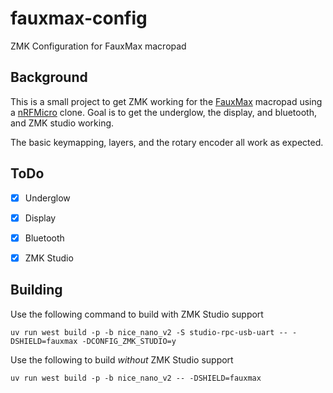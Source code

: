 # fauxmax-config
ZMK Configuration for FauxMax macropad

## Background
This is a small project to get ZMK working for the [FauxMax](https://mechboards.co.uk/products/romac-macro-pad) macropad using a [nRFMicro](https://github.com/joric/nrfmicro/wiki/ALternatives) clone.  Goal is to get the underglow, the display, and bluetooth, and ZMK studio working.

The basic keymapping, layers, and the rotary encoder all work as expected.

## ToDo
  * [x] Underglow
  * [x] Display
  * [x] Bluetooth
  * [x] ZMK Studio


## Building 

Use the following command to build with ZMK Studio support 

```
uv run west build -p -b nice_nano_v2 -S studio-rpc-usb-uart -- -DSHIELD=fauxmax -DCONFIG_ZMK_STUDIO=y
```

Use the following to build _without_ ZMK Studio support

```
uv run west build -p -b nice_nano_v2 -- -DSHIELD=fauxmax 
```
